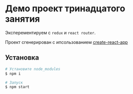 # Демо проект тринадцатого занятия

Эксперементируем с `redux` и `react router`.

Проект сгенерирован с ипсользованием [create-react-app](https://create-react-app.dev/docs/adding-typescript/)

## Установка

```bash
# Установите node_modules
$ npm i

# Запуск
$ npm start
```
